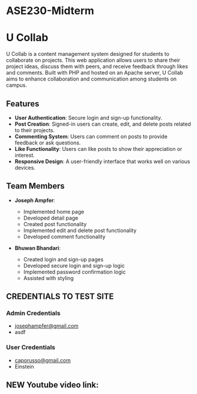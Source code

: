 # ASE230-Midterm

# U Collab

U Collab is a content management system designed for students to collaborate on projects. This web application allows users to share their project ideas, discuss them with peers, and receive feedback through likes and comments. Built with PHP and hosted on an Apache server, U Collab aims to enhance collaboration and communication among students on campus.

## Features

- **User Authentication**: Secure login and sign-up functionality.
- **Post Creation**: Signed-in users can create, edit, and delete posts related to their projects.
- **Commenting System**: Users can comment on posts to provide feedback or ask questions.
- **Like Functionality**: Users can like posts to show their appreciation or interest.
- **Responsive Design**: A user-friendly interface that works well on various devices.

## Team Members

- **Joseph Ampfer**: 
  - Implemented home page
  - Developed detail page
  - Created post functionality
  - Implemented edit and delete post functionality
  - Developed comment functionality

- **Bhuwan Bhandari**:
  - Created login and sign-up pages
  - Developed secure login and sign-up logic
  - Implemented password confirmation logic
  - Assisted with styling



## CREDENTIALS TO TEST SITE

### Admin Credentials
  - josephampfer@gmail.com
  - asdf

### User Credentials
  - caporusso@gmail.com
  - Einstein


## NEW Youtube video link: